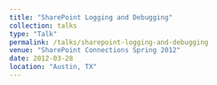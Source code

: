 ```yaml
---
title: "SharePoint Logging and Debugging"
collection: talks
type: "Talk"
permalink: /talks/sharepoint-logging-and-debugging
venue: "SharePoint Connections Spring 2012"
date: 2012-03-28
location: "Austin, TX"
---
```

